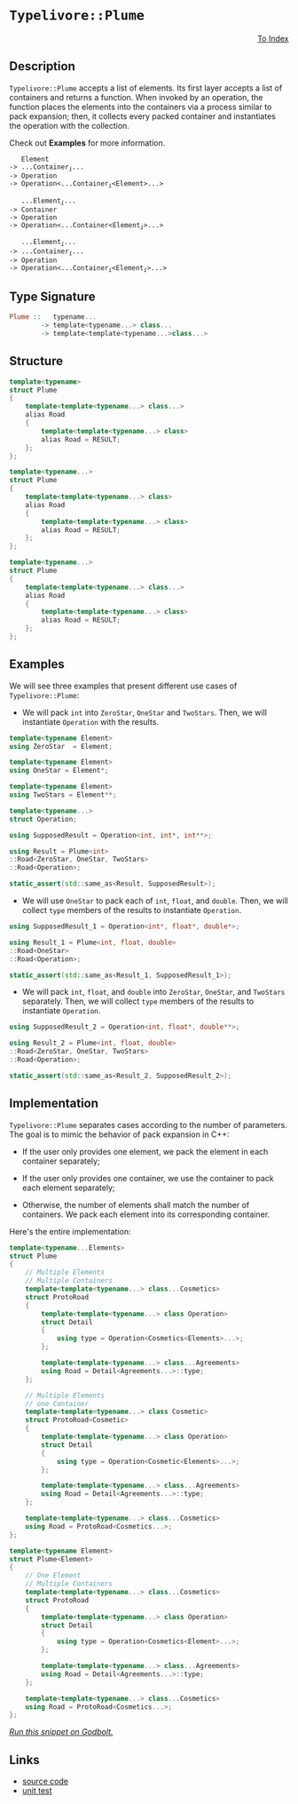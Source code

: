 <!-- Copyright 2024 Feng Mofan
SPDX-License-Identifier: Apache-2.0 -->

# `Typelivore::Plume`

<p style='text-align: right;'><a href="../../../index.md#list-modifications-6">To Index</a></p>

## Description

`Typelivore::Plume` accepts a list of elements.
Its first layer accepts a list of containers and returns a function.
When invoked by an operation, the function places the elements into the containers via a process similar to pack expansion;
then, it collects every packed container and instantiates the operation with the collection.

Check out **Examples** for more information.

<pre><code>   Element
-> ...Container<sub><i>i</i></sub>...
-> Operation
-> Operation&lt;...Container<sub><i>i</i></sub>&lt;Element&gt;...&gt;</code></pre>
<pre><code>   ...Element<sub><i>i</i></sub>...
-> Container
-> Operation
-> Operation&lt;...Container&lt;Element<sub><i>i</i></sub>&gt;...&gt;</code></pre>
<pre><code>   ...Element<sub><i>i</i></sub>...
-> ...Container<sub><i>i</i></sub>...
-> Operation
-> Operation<...Container<sub><i>i</i></sub>&lt;Element<sub><i>i</i></sub>&gt;...&gt;</code></pre>

## Type Signature

```Haskell
Plume ::   typename... 
        -> template<typename...> class...
        -> template<template<typename...>class...>
```

## Structure

```C++
template<typename>
struct Plume
{
    template<template<typename...> class...>
    alias Road
    {
        template<template<typename...> class>
        alias Road = RESULT;
    };
};
```

```C++
template<typename...>
struct Plume
{
    template<template<typename...> class>
    alias Road
    {
        template<template<typename...> class>
        alias Road = RESULT;
    };
};
```

```C++
template<typename...>
struct Plume
{
    template<template<typename...> class...>
    alias Road
    {
        template<template<typename...> class>
        alias Road = RESULT;
    };
};
```

## Examples

We will see three examples that present different use cases of `Typelivore::Plume`:

- We will pack `int` into `ZeroStar`, `OneStar` and `TwoStars`.
Then, we will instantiate `Operation` with the results.

```C++
template<typename Element>
using ZeroStar  = Element;

template<typename Element>
using OneStar = Element*;

template<typename Element>
using TwoStars = Element**;

template<typename...>
struct Operation;

using SupposedResult = Operation<int, int*, int**>;

using Result = Plume<int>
::Road<ZeroStar, OneStar, TwoStars>
::Road<Operation>;

static_assert(std::same_as<Result, SupposedResult>);
```

- We will use `OneStar` to pack each of `int`, `float`, and `double`.
Then, we will collect `type` members of the results to instantiate `Operation`.

```C++
using SupposedResult_1 = Operation<int*, float*, double*>;

using Result_1 = Plume<int, float, double>
::Road<OneStar>
::Road<Operation>;

static_assert(std::same_as<Result_1, SupposedResult_1>);
```

- We will pack `int`, `float`, and `double` into `ZeroStar`, `OneStar`, and `TwoStars` separately.
Then, we will collect `type` members of the results to instantiate `Operation`.

```C++
using SupposedResult_2 = Operation<int, float*, double**>;

using Result_2 = Plume<int, float, double>
::Road<ZeroStar, OneStar, TwoStars>
::Road<Operation>;

static_assert(std::same_as<Result_2, SupposedResult_2>);
```

## Implementation

`Typelivore::Plume` separates cases according to the number of parameters.
The goal is to mimic the behavior of pack expansion in C++:

- If the user only provides one element, we pack the element in each container separately;

- If the user only provides one container, we use the container to pack each element separately;

- Otherwise, the number of elements shall match the number of containers.
We pack each element into its corresponding container.

Here's the entire implementation:

```C++
template<typename...Elements>
struct Plume
{
    // Multiple Elements
    // Multiple Containers
    template<template<typename...> class...Cosmetics>
    struct ProtoRoad 
    { 
        template<template<typename...> class Operation>
        struct Detail
        {
            using type = Operation<Cosmetics<Elements>...>;
        };

        template<template<typename...> class...Agreements>
        using Road = Detail<Agreements...>::type;
    };

    // Multiple Elements
    // one Container
    template<template<typename...> class Cosmetic>
    struct ProtoRoad<Cosmetic>
    { 
        template<template<typename...> class Operation>
        struct Detail
        {
            using type = Operation<Cosmetic<Elements>...>;
        };

        template<template<typename...> class...Agreements>
        using Road = Detail<Agreements...>::type;
    };

    template<template<typename...> class...Cosmetics>
    using Road = ProtoRoad<Cosmetics...>;
};

template<typename Element>
struct Plume<Element>
{
    // One Element
    // Multiple Containers
    template<template<typename...> class...Cosmetics>
    struct ProtoRoad 
    { 
        template<template<typename...> class Operation>
        struct Detail
        {
            using type = Operation<Cosmetics<Element>...>;
        };

        template<template<typename...> class...Agreements>
        using Road = Detail<Agreements...>::type;
    };

    template<template<typename...> class...Cosmetics>
    using Road = ProtoRoad<Cosmetics...>;
};
```

[*Run this snippet on Godbolt.*](https://godbolt.org/#z:OYLghAFBqd5QCxAYwPYBMCmBRdBLAF1QCcAaPECAMzwBtMA7AQwFtMQByARg9KtQYEAysib0QXACx8BBAKoBnTAAUAHpwAMvAFYTStJg1DIApACYAQuYukl9ZATwDKjdAGFUtAK4sGe1wAyeAyYAHI%2BAEaYxCAArACcpAAOqAqETgwe3r56KWmOAkEh4SxRMQm2mPYFDEIETMQEWT5%2BXJXVGXUNBEVhkdFxiQr1jc05bcPdvSVlgwCUtqhexMjsHASYLEkGGyYAzG4EAJ5JjKyYAHRX2PRsggr72CYaAILDxF4OANTK2ZjPLxMAHYrK8vuCvgB6SFfACyXlojm2mC%2BN02jAIDzBEOhcIRSPoXw8giYwWiWJeEK%2BGy2O3%2BBxp2yYuwZJzObCuF0eX2QBgUCk5HgUbEcyAeeye2PB70%2BBB%2BxFQRAASqgmOgvgCqcCLBqpVTqZsmSzDoa6ftDmzmByrtzeUx%2BV8APKnYjMjKPTX66UED7fAAimHqdE9Xu1Ia9EK8aSM1LZGr2fqdLrdAnNQpFeDF5rRd0xj05Hr2oMpEeBfv2xfDVMZZoZpuZ9ItpytlxtEp5fIFVxewGImHR9w9eqpUeCwC%2BKrV8cTAaDtHNPb7A8xBYlIBAx1OFfDZe3r3DuPhiLwyNRtwxFKpuIEKOJQZCxHDNYb5ufxs37NbXPbdod6cDmZDiW3q%2BnKygKsqqroGmqQZqYEo7iCurAfqb6Nmhr6Wucq7YB29oKEm0QpgwQERl8Mr%2BoGpLzsOEJhrRXqjjGH7ToRro1DBwoAfBbg5he%2BZtk8RZVnRQLlsJ%2B4MQatIvnWMnvlh1rfrhv5dhci79rm4qSihI7RuOk7qvsM5UcGBwacuamPOuH57ihu4SYCeoYXJRroYpX62p2gqwdx2nhkxBlQax4GKqghmcXBVkIY5DmVq8LlNp%2BZ7LkBFFgX82bnoIQH0ShuKOiEKW5geMJHgSt6yKSD6XhCiX1R5OF4fyPlcaK/l6ul8phYZyFakhIngvV9YKc22GCc1BHOkRHEIVJXWztRg0aiCy16WOsanKx03se6Bz/u1WWpRKOF2WRcUAstw3ye5Y1KV5%2BGchZWmkRGgUTsFxlfItZluM9F44TZbJnaJ4nxSh11uZhd2eT%2B3lXAdmYdSh729V9oWQWqkV%2BadsViXZAKQgAVCTpNk5ChOkwAKtgQhU6TFOvMTZMs4zTmAmYezBLyXhYPGbhoAwqxJHmc3sw1MPFRiQHvQAWtEqBdMQ4JfXxOWxQlI23clasEDL%2BlOiESusbrRME5rN3Qzr2V62L71UwA7orIwEarNsk%2BbLwS5%2Bp2vF1O3EZ7uJU5gwxfBol2vO9QheEkeSYOgSqh/i23JrNbjBAQpBfJnRPZ7nZsxeDqPJ4iIWZQcmdAeuEUHPLCpK9nhWYI3XyO87DTIzXUHmgHs1CeDkyigA%2Bvh0QEBAwzoOuCjnKP4puEnCj4tnMdx6kCdL/ijxzEHMIh2HXCRy80ex/HielwQw9cKnM17Rngh518VC0KqBBP%2BgSwRPQhcD8fJfL0RNfcuPhGyZ2zi/N%2B2dP5eG/vSHS3csYHGbkrauIBa5uD7ntP%2Bkk3j1BHmPRok8CDTxALPNg89zRbyAW0L4a9z7UKvkfCUu8NYvGDqHOUZh/4G3oRvC%2BgCr5mFvrtVMldBAQNfsyD%2BX8f6/09gA/Ew9hHowrg/LOz8pEaJgXAtBGD64dzIIbFuIxs7tyVl3dBPdkFp2wZ7IemZ55KCIVPGec97RUMvso1eZ9%2BGMOUTvCsHAFi0E4LEXgfgOBaFIKgTgbhrDWHIksFYKJzB7B4KQAgmhgkLAANZxEkBcDQkguBAj2BoWIGgzAADZqlmAABz1P0JwSQvAWASA0BoUgkTomxI4LwBQIAulZKicE0gcBYAwEQCAJYBAkheCzhQCAaAth0GiKEc4nBVD1OqQAWmqZIL4wBkDIC%2BFIC4ZheAJ0ICQPA082j8EECIMQ7ApAyEEIoFQ6hRmkF0G0B2rokicB4CEsJETskxM4I6BZ8y5SoCoF8bZeyDlHJOWcwpwiIAeFWfQZWaSuBzF4CMrQCwIBIBWUkNZZAlkUqpSAYAUgzB8DoBsYggyIARAhREYIDQjjAt4Ny5gxAjiOgiNoTADh%2BWkBWbmQqtA%2BU/KwBELwwA3BiFoIM7gvAsAsEMMAcQiq8B9gcHgAAbqHCFmBVASoWWsDJmcqgQtoHgCIrphUeCwBCn0eB2latIOa4gEQN4Bl1UYZ1RhskLBfkwYACgABqeBMAO2mpEjJjzhCiHEG89Nny1AQr%2BfoPVKAEmWH0C6wZkAFioBFhkTVuyp7GVMJYawZhekBuIHci1lb2gSpqC4Bg7hPAtH8AO6Y/QYhtDyOkAQYxWjJFSNOhgY7SgDAmFUXtnQRhNCHeMHtJqBBKx6GSGYq7bBbtnXoSYjRl2zAJYsZYqwJCgo4OE7pEK%2BmIp2fsw5xzTnnMxbgG5eLOYEqJZGhYCBMBqgGBAPJIBJB7AuPEPYQJJDFLMJIapnTYjVMSKEjgrTSDtPSRcapXBqn1PiPU8jsQSkJD2NUt9Py%2BkDKGZkyN4yplkpmTChZ5BKC0txRstgnAGgsFNUCXZTA8Ixi4PEC4XAilXPwEQDt9z3kZpeRIaQOalB5p%2BboJlAKmBAq1c%2B19PTeB9OhXMhZXx4VfDExJqTMnxxyYU0Ur4WLUA4uiBqTmZhCXsdGaS8lPnKW4v48s8LdKnOSbtEYOTXAuk0EROSSgnKfmCt5VK7LwrRXislX6mVGI5UKuiUqlVaraAaqlTqvVBqKtGo3eazV0SrU2o2FKh1%2BHonOtdbyj1axonet9RkgNQalAhoa2ODj0bY0JqTSmqV6bnlZp07IXN3zomGcLRGptVhS39YrbBmJNaBB1obQmA7La23RDU1207dgN3OAgK4C9bRAjHvHbkBdNQPvzvyBkG9p7nv7tqOendc6wc1EPSDidZ7ugA6vUe4oP270KGSY%2Bu9%2BGLPvs4I54g4nJPSYS25%2BTimNBecA6p/z6SgvEpyaQSD0GYinfw4R4j8nilAgSECMpkgMMHLaJZyF/TbBscZ6SrjSBZmwqi4J9ZmyOBiZRSwBQprTmmvc3SYYymgN3L0KtzNryNsfL09tnQIA9ikGM6ZkFzSX3guY1C3jcKEWq8OerzXXxtfyd13KbzvngN7D2Azjj3HFfUoEzF3FIBNdx2Hn74eAfR5E4OcytLbKMtcp5cK3LeeRVit7VKkrggysQsq6q9VmqMn1bDcN7VzWTWtctda5AtruuCEdT8/rbqjhDa9R2sbvAJvBs2DNiNIW%2BAGAW4m5NzYVuyDW6bjTW383W728YEtNhjvwCredhgmrISuJu5YVtVn22dpOwsGHGR%2B2DuyHOr7aOV0I6nf9qHv2geFG%2B2/y9664Oh6yOgBsOW68Ol6kOT%2BkBUwf%2Bt6t%2BWOry5mzuvSBOnuXw3uWuOuDYYcEANOJAdOoGwWJKEGUGWAbOz6nOIAZg8moesQlSJSnSoeQIFGTGqB4ugywy4GpA%2BSkgsQSGsQ9SNS8Qkg8QZSKGXANu%2BGewKBVmnAYGIWz6lybBch4uUuCwAaaQzgkgQAA%3D)

## Links

- [source code](../../../../conceptrodon/typelivore/plume.hpp)
- [unit test](../../../../tests/unit/metafunctions/typelivore/plume.test.hpp)
